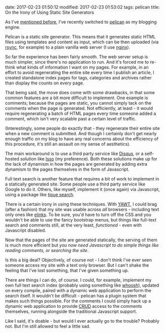 date: 2017-02-23 01:50:12
modified: 2017-02-23 01:53:02
tags: pelican
title: On the Irony of Using Static Site Generators

As I've [mentioned before][1], I've recently switched to [pelican][2] as my
blogging engine.

Pelican is a static site generator.  This means that it generates static
HTML files using templates and content as input, which can be then uploaded
(via [rsync][3], for example) to a plain vanilla web server (I use
[nginx][4]).

So far the experience has been fairly smooth.  The web server setup is much
simpler, since there's no application to run. And it's forced me to re-think
what kinds of information I want on my pages. For example, in an effort to
avoid regenerating the entire site every time I publish an article, I
created standalone index pages for tags, categories and archives rather than
display the counts on every page.

That being said, the move does come with some drawbacks, in that some common
features are a bit more difficult to implement.  One example is comments;
because the pages are static, you cannot simply tack on the comments when
the page is generated. Not efficiently, at least - it would require
regenerating a batch of HTML pages every time someone added a comment, which
isn't very scalable past a certain level of traffic.

(Interestingly, some people do exactly that - they regenerate their entire
site when a new comment is submitted.  And though I certainly don't get
nearly enough traffic on my blog to have any real concerns about the
efficiency of this procedure, it's still an assault on my sense of
aesthetics).

The main workaround is to use a third party service like [Disqus][5], or a
self-hosted solution like [Isso][6] (my preference).  Both these solutions
make up for the lack of dynamism in how the pages are generated by adding
extra dynamism to the pages themselves in the form of Javascript.

Full text search is another feature that requires a bit of work to implement
in a statically generated site.  Some people use a third party service like
Google to do it.  Others, like myself, implement it (once again) via
Javascript, using a package like [tipue search][7].

There is a certain irony in using these techniques. With [YAWT][8], I could
brag (after a fashion) that my site was usable across *all* browsers -
including text only ones like [elinks][9].  To be sure, you'd have to turn
off the CSS and you wouldn't be able to use the fancy bootstrap menus, but
things like full-text search and comments still, at the very least,
*functioned* - even with Javascript disabled.

Now that the pages of the site are generated statically, the serving of them
is much more efficient but *you now need Javascript to do simple things like
reading comments, or searching the site*.

Is this a big deal?  Objectively, of course not - I don't think I've ever
seen someone access my site with a text only browser.  But I can't shake the
feeling that I've lost something, that I've given something up.

There are things I can do, of course.  I could, for example, implement my
own full text search index (probably using something like [whoosh][10]),
updated on every compile, paired with a dynamic web application to perform
the search itself.  It wouldn't be difficult - pelican has a plugin system
that makes such things possible.  For the comments I could simply hack up a
dynamic web application to provide [CRUD][11] access to the comments
themselves, running alongside the traditional Javascript support.

Like I said, it's doable - but would I ever actually go to the trouble?
Probably not.  But I'm still allowed to feel a little sad.

[1]: /blog/2016/12/12/pelican-move.html
[2]: https://blog.getpelican.com/
[3]: https://rsync.samba.org/
[4]: https://www.nginx.com/resources/wiki/
[5]: https://disqus.com/
[6]: https://posativ.org/isso/
[7]: http://www.tipue.com/search/
[8]: https://github.com/drivet/yawt
[9]: http://elinks.or.cz/
[10]: https://pypi.python.org/pypi/Whoosh/
[11]: https://en.wikipedia.org/wiki/Create,_read,_update_and_delete
